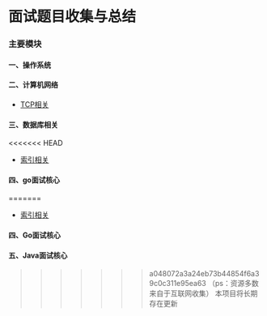 # 面试题目收集与总结
### 主要模块
#### 一、操作系统
#### 二、计算机网络
* [TCP相关](https://github.com/CoderTH/go_interview/blob/main/计算机网络/TCP相关.md)
#### 三、数据库相关
<<<<<<< HEAD
* [索引相关](https://github.com/CoderTH/interview/blob/main/数据库相关/mysql/索引相关.md)
#### 四、go面试核心
=======

* [索引相关](https://github.com/CoderTH/interview/blob/main/数据库相关/mysql/索引相关.md)

#### 四、Go面试核心
#### 五、Java面试核心
>>>>>>> a048072a3a24eb73b44854f6a39c0c311e95ea63
（ps：资源多数来自于互联网收集）
本项目将长期存在更新


